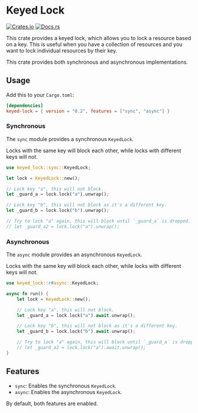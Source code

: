 # Keyed Lock

[![Crates.io](https://img.shields.io/crates/v/keyed-lock.svg)](https://crates.io/crates/keyed-lock)
[![Docs.rs](https://docs.rs/keyed-lock/badge.svg)](https://docs.rs/keyed-lock)

This crate provides a keyed lock, which allows you to lock a resource based on a key. This is useful when you have a collection of resources and you want to lock individual resources by their key.

This crate provides both synchronous and asynchronous implementations.

## Usage

Add this to your `Cargo.toml`:

```toml
[dependencies]
keyed-lock = { version = "0.2", features = ["sync", "async"] }
```

### Synchronous

The `sync` module provides a synchronous `KeyedLock`.

Locks with the same key will block each other, while locks with different keys will not.

```rust
use keyed_lock::sync::KeyedLock;

let lock = KeyedLock::new();

// Lock key "a", this will not block.
let _guard_a = lock.lock("a").unwrap();

// Lock key "b", this will not block as it's a different key.
let _guard_b = lock.lock("b").unwrap();

// Try to lock "a" again, this will block until `_guard_a` is dropped.
// let _guard_a2 = lock.lock("a").unwrap();
```

### Asynchronous

The `async` module provides an asynchronous `KeyedLock`.

Locks with the same key will block each other, while locks with different keys will not.

```rust
use keyed_lock::r#async::KeyedLock;

async fn run() {
    let lock = KeyedLock::new();

    // Lock key "a", this will not block.
    let _guard_a = lock.lock("a").await.unwrap();

    // Lock key "b", this will not block as it's a different key.
    let _guard_b = lock.lock("b").await.unwrap();

    // Try to lock "a" again, this will block until `_guard_a` is dropped.
    // let _guard_a2 = lock.lock("a").await.unwrap();
}
```

## Features

- `sync`: Enables the synchronous `KeyedLock`.
- `async`: Enables the asynchronous `KeyedLock`.

By default, both features are enabled.